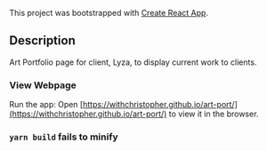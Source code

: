 This project was bootstrapped with [Create React App](https://github.com/facebook/create-react-app).

## Description

Art Portfolio page for client, Lyza, to display current work to clients.

### View Webpage

Run the app:
Open [https://withchristopher.github.io/art-port/](https://withchristopher.github.io/art-port/) to view it in the browser.


### `yarn build` fails to minify

